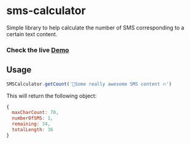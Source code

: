 sms-calculator
=============================
Simple library to help calculate the number of SMS corresponding to a certain text content.


### Check the live [Demo](https://codepen.io/thedoctor46super/full/qGOYLg)


Usage
----------

```javascript
SMSCalculator.getCount('📱Some really awesome SMS content 🔥')
```

This will return the following object:

```javascript
{
  maxCharCount: 70,
  numberOfSMS: 1,
  remaining: 34,
  totalLength: 36
}
```
